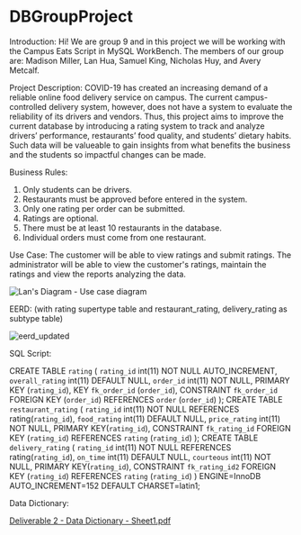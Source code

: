 # DBGroupProject

Introduction: Hi! We are group 9 and in this project we will be working with the Campus Eats Script in MySQL WorkBench. The members of our group are: Madison Miller, Lan Hua, Samuel King, Nicholas Huy, and Avery Metcalf.

Project Description: COVID-19 has created an increasing demand of a reliable online food delivery service on campus. The current campus-controlled delivery system, however, does not have a system to evaluate the reliability of its drivers and vendors. Thus, this project aims to improve the current database by introducing a rating system to track and analyze drivers’ performance, restaurants’ food quality, and students’ dietary habits. Such data will be valueable to gain insights from what benefits the business and the students so impactful changes can be made. 

Business Rules: 
  1. Only students can be drivers.
  2. Restaurants must be approved before entered in the system.
  3. Only one rating per order can be submitted.
  4. Ratings are optional.
  5. There must be at least 10 restaurants in the database.
  6. Individual orders must come from one restaurant.

Use Case: 
The customer will be able to view ratings and submit ratings.
The administrator will be able to view the customer's ratings, maintain the ratings and view the reports analyzing the data.

 ![Lan's Diagram - Use case diagram](https://raw.githubusercontent.com/lazylizardz/DBGroupProject/19cfe0b0cb4660403b248ac3cdf79aae43c9ff84/Updated_Use_Case.png)


EERD: (with rating supertype table and restaurant_rating, delivery_rating as subtype table)
  
![eerd_updated](https://user-images.githubusercontent.com/81499842/114309552-8cfbc380-9ab5-11eb-99bd-506b0b226a59.PNG)

SQL Script: 

CREATE TABLE `rating` (
  `rating_id` int(11) NOT NULL AUTO_INCREMENT,
  `overall_rating` int(11) DEFAULT NULL,
  `order_id` int(11) NOT NULL,
  PRIMARY KEY (`rating_id`),
  KEY `fk_order_id` (`order_id`),
  CONSTRAINT `fk_order_id` FOREIGN KEY (`order_id`) REFERENCES `order` (`order_id`)
  );
  CREATE TABLE `restaurant_rating` (
  `rating_id` int(11) NOT NULL REFERENCES rating(`rating_id`),
  `food_rating` int(11) DEFAULT NULL,
  `price_rating` int(11) NOT NULL,
  PRIMARY KEY(`rating_id`),
  CONSTRAINT `fk_rating_id` FOREIGN KEY (`rating_id`) REFERENCES `rating` (`rating_id`)
  );
  CREATE TABLE `delivery_rating` (
  `rating_id` int(11) NOT NULL REFERENCES rating(`rating_id`),
  `on_time` int(11) DEFAULT NULL,
  `courteous` int(11) NOT NULL,
  PRIMARY KEY(`rating_id`),
   CONSTRAINT `fk_rating_id2` FOREIGN KEY (`rating_id`) REFERENCES `rating` (`rating_id`)
  )
ENGINE=InnoDB AUTO_INCREMENT=152 DEFAULT CHARSET=latin1;

Data Dictionary:

[Deliverable 2 - Data Dictionary - Sheet1.pdf](https://github.com/lazylizardz/DBGroupProject/files/6249865/Deliverable.2.-.Data.Dictionary.-.Sheet1.pdf)

